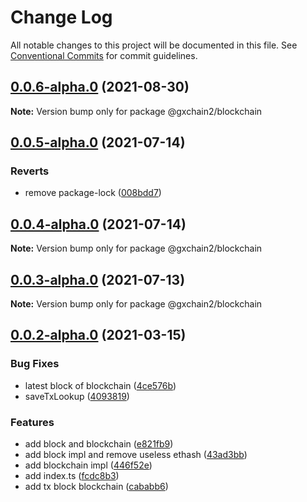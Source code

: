 # Change Log

All notable changes to this project will be documented in this file.
See [Conventional Commits](https://conventionalcommits.org) for commit guidelines.

## [0.0.6-alpha.0](https://github.com/gxchain/gxchain2/compare/v0.0.5-alpha.0...v0.0.6-alpha.0) (2021-08-30)

**Note:** Version bump only for package @gxchain2/blockchain





## [0.0.5-alpha.0](https://github.com/gxchain/gxchain2/compare/v0.0.4-alpha.0...v0.0.5-alpha.0) (2021-07-14)

### Reverts

- remove package-lock ([008bdd7](https://github.com/gxchain/gxchain2/commit/008bdd7864503291873f907e1f872f5ac2622a9e))

## [0.0.4-alpha.0](https://github.com/gxchain/gxchain2/compare/v0.0.3-alpha.0...v0.0.4-alpha.0) (2021-07-14)

**Note:** Version bump only for package @gxchain2/blockchain

## [0.0.3-alpha.0](https://github.com/gxchain/gxchain2/compare/v0.0.2-alpha.0...v0.0.3-alpha.0) (2021-07-13)

**Note:** Version bump only for package @gxchain2/blockchain

## [0.0.2-alpha.0](https://iz11ro8cf9xz/node/gxchain2/compare/v0.0.1-alpha.0...v0.0.2-alpha.0) (2021-03-15)

### Bug Fixes

- latest block of blockchain ([4ce576b](https://github.com/gxchain/gxchain2/commit/4ce576bcafca25c64bbdffc043e85edca0b45b74))
- saveTxLookup ([4093819](https://github.com/gxchain/gxchain2/commit/4093819a8c73e0376e93d153609300a9420571c2))

### Features

- add block and blockchain ([e821fb9](https://github.com/gxchain/gxchain2/commit/e821fb9004470cd70c56e88065edd444b9744433))
- add block impl and remove useless ethash ([43ad3bb](https://github.com/gxchain/gxchain2/commit/43ad3bbb534ff42a62883051b82ac446db4b6d2e))
- add blockchain impl ([446f52e](https://github.com/gxchain/gxchain2/commit/446f52e20a48050a6af3c0db8ea0c8cb35ed2aca))
- add index.ts ([fcdc8b3](https://github.com/gxchain/gxchain2/commit/fcdc8b31b408b2e6d99adc409b2f79c9f54ae2be))
- add tx block blockchain ([cababb6](https://github.com/gxchain/gxchain2/commit/cababb64ebdbf8872cdb0eb2ffa50c4e35f27622))
